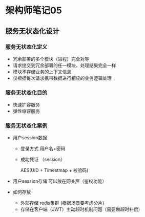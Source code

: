 # 架构师笔记05

## 服务无状态化设计

### 服务无状态化定义

* 冗余部署的多个模块（进程）完全对等
* 请求提交到冗余部署的任一模块，处理结果完全一样
* 模块不存储业务的上下文信息
* 仅根据每次请求携带数据进行相应的业务逻辑处理

### 服务无状态化目的

* 快速扩容服务
* 弹性缩容服务

### 服务无状态化案例

* 用户session数据

  * 登录方式 用户名+密码

  * 成功凭证 （session）

    AES(UID + Timestmap + 校验码)

* 用户session存储 可以放在网关层（鉴权功能）

* 如何存放  

  * 外部存储 redis集群 (根据场景要考虑分片)
  * 存储在客户端（JWT）主动超时机制问题（需要做超时补偿）



